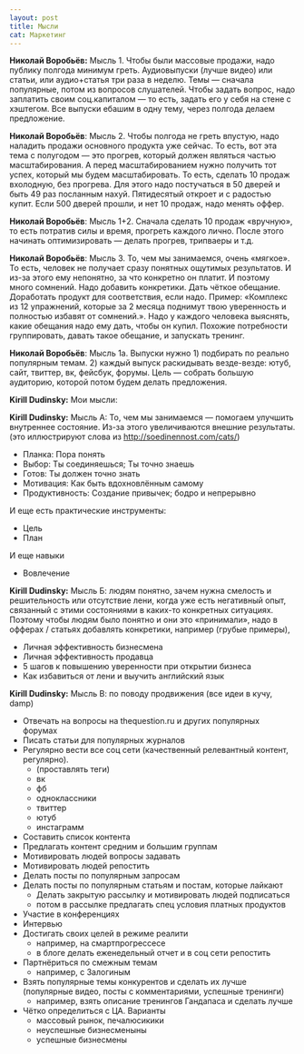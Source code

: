 ```yaml
---
layout: post
title: Мысли
cat: Маркетинг
---
```


**Николай Воробьёв:** Мысль 1. Чтобы были массовые продажи, надо публику полгода минимум греть. Аудиовыпуски (лучше видео) или статьи, или аудио+статья три раза в неделю. Темы — сначала популярные, потом из вопросов слушателей. Чтобы задать вопрос, надо заплатить своим соц.капиталом — то есть, задать его у себя на стене с хэштегом. Все выпуски ебашим в одну тему, через полгода делаем предложение.

**Николай Воробьёв**: Мысль 2. Чтобы полгода не греть впустую, надо наладить продажи основного продукта уже сейчас. То есть, вот эта тема с полугодом — это прогрев, который должен являться частью масштабирования. А перед масштабированием нужно получить тот успех, который мы будем масштабировать. То есть, сделать 10 продаж вхолодную, без прогрева. Для этого надо постучаться в 50 дверей и быть 49 раз посланным нахуй. Пятидесятый откроет и с радостью купит. Если 500 дверей прошли, и нет 10 продаж, надо менять оффер.

**Николай Воробьёв**: Мысль 1+2. Сначала сделать 10 продаж «вручную», то есть потратив силы и время, прогреть каждого лично. После этого начинать оптимизировать — делать прогрев, трипваеры и т.д.

**Николай Воробьёв**: Мысль 3. То, чем мы занимаемся, очень «мягкое». То есть, человек не получает сразу понятных ощутимых результатов. И из-за этого ему непонятно, за что конкретно он платит. И поэтому много сомнений. Надо добавить конкретики. Дать чёткое обещание. Доработать продукт для соответствия, если надо. Пример: «Комплекс из 12 упражнений, которые за 2 месяца поднимут твою уверенность и полностью избавят от сомнений.». Надо у каждого человека выяснять, какие обещания надо ему дать, чтобы он купил. Похожие потребности группировать, давать такое обещание, и запускать тренинг.

**Николай Воробьёв**: Мысль 1а. Выпуски нужно 1) подбирать по реально популярным темам. 2) каждый выпуск раскидывать везде-везде: ютуб, сайт, твиттер, вк, фейсбук, форумы. Цель — собрать большую аудиторию, которой потом будем делать предложения.

**Kirill Dudinsky:** Мои мысли:

**Kirill Dudinsky:** Мысль А: То, чем мы занимаемся — помогаем улучшить внутреннее состояние. Из-за этого увеличиваются внешние результаты. 
(это иллюстрируют слова из http://soedinennost.com/cats/)

- Планка: Пора понять
- Выбор: Ты соединяешься; Ты точно знаешь
- Готов: Ты должен точно знать
- Мотивация: Как быть вдохновлённым самому
- Продуктивность: Создание привычек; бодро и непрерывно

И еще есть практические инструменты:

- Цель
- План

И еще навыки

- Вовлечение

**Kirill Dudinsky:** Мысль Б: людям понятно, зачем нужна смелость и решительность или отсутствие лени, когда уже есть негативный опыт, связанный с этими состояниями в каких-то конкретных ситуациях. Поэтому чтобы людям было понятно и они это «принимали», надо в офферах / статьях добавлять конкретики, например (грубые примеры), 

- Личная эффективность бизнесмена
- Личная эффективность продавца
- 5 шагов к повышению уверенности при открытии бизнеса
- Как избавиться от лени и выучить английский язык

**Kirill Dudinsky:** Мысль В: по поводу продвижения (все идеи в кучу, damp)

- Отвечать на вопросы на thequestion.ru и других популярных форумах
- Писать статьи для популярных журналов
- Регулярно вести все соц сети (качественный релевантный контент, регулярно).
  + (проставлять теги)
  + вк
  + фб
  + одноклассники
  + твиттер
  + ютуб
  + инстаграмм
- Составить список контента
- Предлагать контент средним и большим группам
- Мотивировать людей вопросы задавать
- Мотивировать людей репостить
- Делать посты по популярным запросам
- Делать посты по популярным статьям и постам, которые лайкают
  + Делать закрытую рассылку и мотивировать людей подписаться
  + потом в рассылке предлагать спец условия платных продуктов
- Участие в конференциях
- Интервью
- Достигать своих целей в режиме реалити
  + например, на смартпрогрессесе
  + в блоге делать еженедельный отчет и в соц сети репостить
- Партнёриться по смежным темам
  + например, с Залогиным
- Взять популярные темы конкурентов и сделать их лучше (популярные видео, посты с комментариями, успешные тренинги)
  + например, взять описание тренингов Гандапаса и сделать лучше
- Чётко определиться с ЦА. Варианты
  + массовый рынок, печалюсикики
  + неуспешные бизнесменыны
  + успешные бизнесмены
